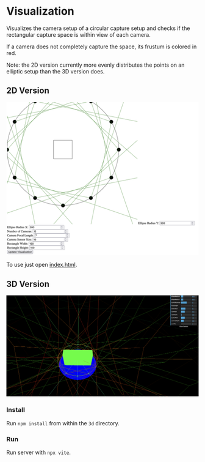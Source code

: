 # Visualization

Visualizes the camera setup of a circular capture setup and checks if the rectangular capture space is within view of each camera.

If a camera does not completely capture the space, its frustum is colored in red.

Note: the 2D version currently more evenly distributes the points on an elliptic setup than the 3D version does.

## 2D Version

![vis](images/vis_2d.png)

To use just open [index.html](2d/index.html).

## 3D Version

![vis](images/vis_3d.png)

### Install

Run `npm install` from within the `3d` directory.

### Run

Run server with `npx vite`.